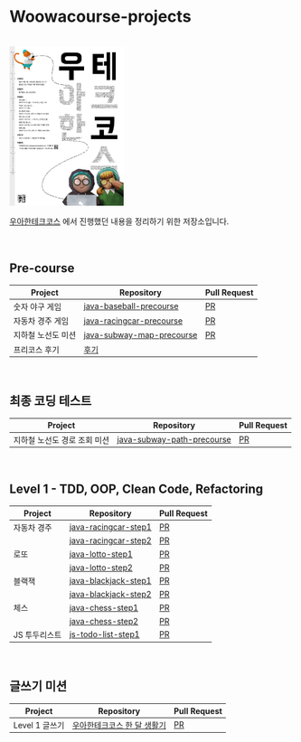 # Woowacourse-projects

<br/>

<img src="./image/image.jpg" width="40%">

[우아한테크코스](https://woowacourse.github.io/) 에서 진행했던 내용을 정리하기 위한 저장소입니다.

<br/>

## Pre-course

|Project|Repository|Pull Request|
|----|----|------|
|숫자 야구 게임|[java-baseball-precourse](https://github.com/ohjoohyung/java-baseball-precourse/tree/ohjoohyung)|[PR](https://github.com/woowacourse/java-baseball-precourse/pull/306)|
|자동차 경주 게임|[java-racingcar-precourse](https://github.com/ohjoohyung/java-racingcar-precourse/tree/ohjoohyung)|[PR](https://github.com/woowacourse/java-racingcar-precourse/pull/280)|
|지하철 노선도 미션|[java-subway-map-precourse](https://github.com/ohjoohyung/java-subway-map-precourse/tree/ohjoohyung)|[PR](https://github.com/woowacourse/java-subway-map-precourse/pull/47)|
|프리코스 후기|[후기](https://ohcodingdiary.tistory.com/25)|

<br/>

## 최종 코딩 테스트

|Project|Repository|Pull Request|
|----|----|------|
|지하철 노선도 경로 조회 미션|[java-subway-path-precourse](https://github.com/ohjoohyung/java-subway-path-precourse/tree/ohjoohyung)|[PR](https://github.com/woowacourse/java-subway-path-precourse/pull/17)|

<br/>

## Level 1 - TDD, OOP, Clean Code, Refactoring

|Project|Repository|Pull Request|
|----|----|------|
|자동차 경주|[java-racingcar-step1](https://github.com/ohjoohyung/java-racingcar/tree/step1)|[PR](https://github.com/woowacourse/java-racingcar/pull/164)|
| |[java-racingcar-step2](https://github.com/ohjoohyung/java-racingcar/tree/step2)|[PR](https://github.com/woowacourse/java-racingcar/pull/224)|
|로또|[java-lotto-step1](https://github.com/ohjoohyung/java-lotto/tree/step1)|[PR](https://github.com/woowacourse/java-lotto/pull/252)|
| |[java-lotto-step2](https://github.com/ohjoohyung/java-lotto/tree/step2)|[PR](https://github.com/woowacourse/java-lotto/pull/311)|
|블랙잭|[java-blackjack-step1](https://github.com/ohjoohyung/java-blackjack/tree/step1)|[PR](https://github.com/woowacourse/java-blackjack/pull/144)|
| |[java-blackjack-step2](https://github.com/ohjoohyung/java-blackjack/tree/step2)|[PR](https://github.com/woowacourse/java-blackjack/pull/185)|
|체스|[java-chess-step1](https://github.com/ohjoohyung/java-chess/tree/step1)|[PR](https://github.com/woowacourse/java-chess/pull/199)|
| |[java-chess-step2](https://github.com/ohjoohyung/java-chess/tree/step2)|[PR](https://github.com/woowacourse/java-chess/pull/255)|
|JS 투두리스트|[js-todo-list-step1](https://github.com/ohjoohyung/js-todo-list-step1/tree/ohjoohyung)|[PR](https://github.com/woowacourse/js-todo-list-step1/pull/25)|

<br/>

## 글쓰기 미션

|Project|Repository|Pull Request|
|----|----|------|
|Level 1 글쓰기|[우아한테크코스 한 달 생활기](https://github.com/ohjoohyung/woowa-writing-3/tree/ohjoohyung)|[PR](https://github.com/woowacourse/woowa-writing-3/pull/55)|